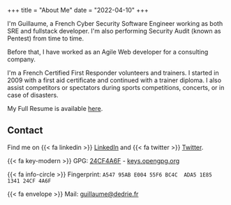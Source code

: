 +++
title = "About Me"
date = "2022-04-10"
+++

I'm Guillaume, a French Cyber Security Software Engineer working as both SRE and fullstack developer.
I'm also performing Security Audit (known as Pentest) from time to time.

Before that, I have worked as an Agile Web developer for a consulting company.

I'm a French Certified First Responder volunteers and trainers.
I started in 2009 with a first aid certificate and continued with a trainer diploma.
I also assist competitors or spectators during sports competitions, concerts, or in case of disasters.

My Full Resume is available [here](/files/Guillaume%20Dedrie%20-%20Resume.pdf).


## Contact

Find me on {{< fa linkedin >}} [LinkedIn](https://www.linkedin.com/in/guillaumededrie/) and {{< fa twitter >}} [Twitter](https://twitter.com/guillaumededrie/).

{{< fa key-modern >}} GPG: [24CF4A6F](/files/24CF4A6F.asc) - [keys.opengpg.org](https://keys.openpgp.org/vks/v1/by-fingerprint/A54795ABE00455F6BC4CADA51E85134124CF4A6F)

{{< fa info-circle >}} Fingerprint: `A547 95AB E004 55F6 BC4C  ADA5 1E85 1341 24CF 4A6F`

{{< fa envelope >}} Mail: [guillaume@dedrie.fr](mailto:guillaume@dedrie.fr)
